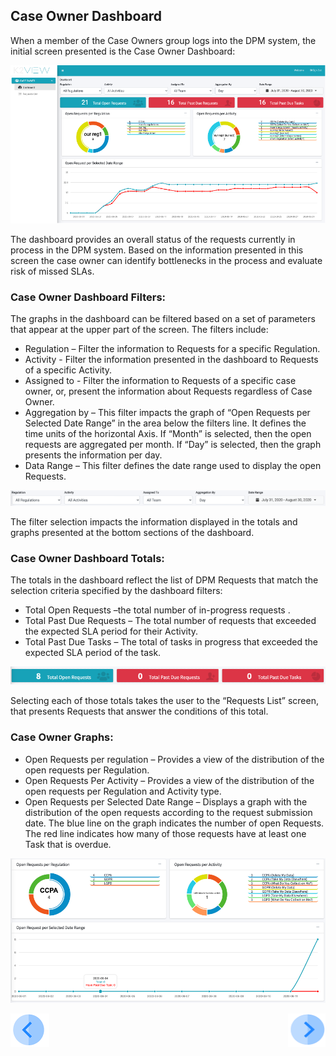 

## Case Owner Dashboard

When a member of the Case Owners group logs into the DPM system, the initial screen presented is the Case Owner Dashboard:

 ![image](/articles/DPM/images/Figure_46_Case_Owner_Dashboard.png)

The dashboard provides an overall status of the requests currently in process in the DPM system. Based on the information presented in this screen the case owner can identify bottlenecks in the process and evaluate risk of missed SLAs.

### Case Owner Dashboard Filters:

The graphs in the dashboard can be filtered based on a set of parameters that appear at the upper part of the screen. The filters include:

- Regulation – Filter the information to Requests for a specific Regulation.
- Activity - Filter the information presented in the dashboard to Requests of a specific Activity.
- Assigned to - Filter the information to Requests of a specific case owner, or, present the information about Requests regardless of Case Owner.
- Aggregation by – This filter impacts the graph of “Open Requests per Selected Date Range” in the area below the filters line. It defines the time units of the horizontal Axis. If “Month” is selected, then the open requests are aggregated per month. If “Day” is selected, then the graph presents the information per day.
- Data Range – This filter defines the date range used to display the open Requests. 

 ![image](/articles/DPM/images/Figure_46_a_Task_owner_dashboard_filters.png)

The filter selection impacts the information displayed in the totals and graphs presented at the bottom sections of the dashboard.

### Case Owner Dashboard Totals:

The totals in the dashboard reflect the list of DPM Requests that match the selection criteria specified by the dashboard filters:

- Total Open Requests –the total number of in-progress requests . 
- Total Past Due Requests – The total number of requests that exceeded the expected SLA period for their Activity.
- Total Past Due Tasks – The total of tasks in progress that exceeded the expected SLA period of the task. 

 ![image](/articles/DPM/images/Figure_46_b_Task_owner_dashboard_totals.png)

Selecting each of those totals takes the user to the “Requests List” screen, that presents Requests that answer the conditions of this total.

### Case Owner Graphs:

- Open Requests per regulation – Provides a view of the distribution of the open requests per Regulation.
- Open Requests Per Activity – Provides a view of the distribution of the open requests per Regulation and Activity type.
- Open Requests per Selected Date Range – Displays a graph with the distribution of the open requests according to the request submission date. The blue line on the graph indicates the number of open Requests. The red line indicates how many of those requests have at least one Task that is overdue. 

 ![image](/articles/DPM/images/Figure_46_c_Task_owner_dashboard_graphs.png)



[![Previous](/articles/DPM/images/Previous.png)](/articles/DPM/06_Case_Owner_User_Interface/01_Case_Owner_User_Interface_Overview.md)[<img align="right" width="60" height="54" src="/articles/DPM/images/Next.png">](/articles/DPM/06_Case_Owner_User_Interface/03_Case_Owner_User_Interface_List.md)

